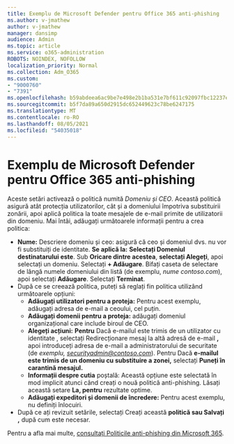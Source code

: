 ```yaml
---
title: Exemplu de Microsoft Defender pentru Office 365 anti-phishing
ms.author: v-jmathew
author: v-jmathew
manager: dansimp
audience: Admin
ms.topic: article
ms.service: o365-administration
ROBOTS: NOINDEX, NOFOLLOW
localization_priority: Normal
ms.collection: Adm_O365
ms.custom:
- "9000760"
- "7391"
ms.openlocfilehash: b59abdeea6ac9be7e498e2b1ba531e7bf611c92097fbc12237e78364dae84f35
ms.sourcegitcommit: b5f7da89a650d2915dc652449623c78be6247175
ms.translationtype: MT
ms.contentlocale: ro-RO
ms.lasthandoff: 08/05/2021
ms.locfileid: "54035018"
---
```

# <a name="example-microsoft-defender-for-office-365-anti-phishing-policy"></a>Exemplu de Microsoft Defender pentru Office 365 anti-phishing

Aceste setări activează o politică numită *Domeniu și CEO*. Această politică asigură atât protecția utilizatorilor, cât și a domeniului împotriva substituirii zonării, apoi aplică politica la toate mesajele de e-mail primite de utilizatorii din domeniu. Mai întâi, adăugați următoarele informații pentru a crea politica:

- **Nume:** Descriere domeniu și ceo: asigură că ceo și domeniul dvs. nu vor fi substituiți de identitate.
  **Se aplică la:** **Selectați Domeniul destinatarului este**. Sub **Oricare dintre acestea**, **selectați Alegeți**, apoi selectați un domeniu. Selectați **+ Adăugare**. Bifați caseta de selectare de lângă numele domeniului din listă (de exemplu, *nume contoso.com*), apoi selectați **Adăugare**. Selectați **Terminat**.
- După ce se creează politica, puteți să reglați fin politica utilizând următoarele opțiuni:
  - **Adăugați utilizatori pentru a proteja:** Pentru acest exemplu, adăugați adresa de e-mail a ceoului, cel puțin.
  - **Adăugați domenii pentru a proteja:** adăugați domeniul organizațional care include biroul de CEO.
  - **Alegeți acțiuni:** **Pentru** Dacă e-mailul este trimis de un utilizator cu identitate , selectați Redirecționare mesaj la altă adresă de e-mail **,** apoi introduceți adresa de e-mail a administratorului de securitate (de *exemplu, securityadmin@contoso.com*). Pentru Dacă **e-mailul este trimis de un domeniu cu substituire a zonei,** selectați **Puneți în carantină mesajul.**
  - **Informații despre cutia** poștală: Această opțiune este selectată în mod implicit atunci când creați o nouă politică anti-phishing. Lăsați această setare **La, pentru** rezultate optime.
  - **Adăugați expeditori și domenii de încredere:** Pentru acest exemplu, nu definiți înlocuiri.
- După ce ați revizuit setările, selectați Creați această **politică sau Salvați** **,** după cum este necesar.

Pentru a afla mai multe, [consultați Politicile anti-phishing din Microsoft 365](https://go.microsoft.com/fwlink/?linkid=2092235).
